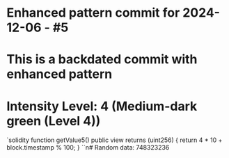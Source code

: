 ﻿# Enhanced pattern commit for 2024-12-06 - #5
# This is a backdated commit with enhanced pattern
# Intensity Level: 4 (Medium-dark green (Level 4))
`solidity
function getValue5() public view returns (uint256) {
    return 4 * 10 + block.timestamp % 100;
}
``n# Random data: 748323236

